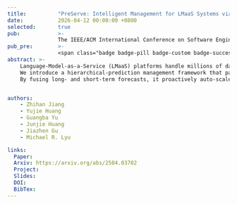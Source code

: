 ```yaml
---
title:          "PreServe: Intelligent Management for LMaaS Systems via Hierarchical Prediction"
date:           2026-04-12 00:00:00 +0800
selected:       true
pub:            >-
                The IEEE/ACM International Conference on Software Engineering, Rio de Janeiro, Brazil, Apr 2026.
pub_pre:        >-
                <span class="badge badge-pill badge-custom badge-success">ICSE'26</span>
abstract: >-
    Language-Model-as-a-Service (LMaaS) platforms handle millions of daily requests and must meet low-latency, SLO, and efficiency goals, but conventional cloud managers falter under LMaaS’s dynamic, bursty workloads.
    We introduce a hierarchical-prediction management framework that pairs a coarse-grained service-workload predictor with a fine-grained request-load predictor to build per-instance load anticipators.
    By fusing long- and short-term forecasts, it proactively auto-scales resources and routes requests based on current and anticipated load, preventing under-/over-provisioning and instance load imbalancing.


authors:
    - Zhihan Jiang
    - Yujie Huang
    - Guangba Yu
    - Junjie Huang
    - Jiazhen Gu
    - Michael R. Lyu

links:
  Paper: 
  Arxiv: https://arxiv.org/abs/2504.03702
  Project:
  Slides: 
  DOI: 
  BibTex:
---
```

